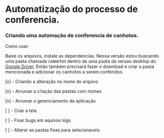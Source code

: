 # Automatização do processo de conferencia.
### Criando uma automação de conferencia de canhotos.
Como usar:

Baixe os arquivos, instale as dependencias.
Nessa versão estou buscando uma pasta chamada ```CANHOTOS``` dentro de uma pasta da versao desktop do [Google Driver]([teste](https://www.google.com/intl/pt-BR/drive/download/)).
Então também precisará fazer o download e criar a pasta mencionada e adicionar os canhotos a serem conferidos.

[x] - Criando a alteração no nome do arquivo
> 
[x] - Arrumar a criação das pastas com nomes

[x] - Arrumar o gerenciamento da aplicação

[ ] - Criar a tela

[ ] - Fixar bugs em aquivos logs

[ ] - Alterar as pastas fixas para selecionaveis

> 
